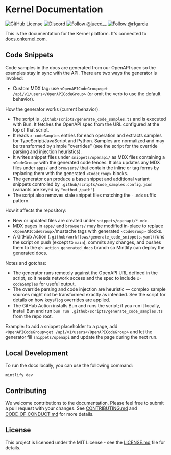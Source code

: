 # Kernel Documentation

<p align="left">
  <img alt="GitHub License" src="https://img.shields.io/github/license/onkernel/docs">
  <a href="https://discord.gg/FBrveQRcud"><img src="https://img.shields.io/discord/1342243238748225556?logo=discord&logoColor=white&color=7289DA" alt="Discord"></a>
  <a href="https://x.com/juecd__"><img src="https://img.shields.io/twitter/follow/juecd__" alt="Follow @juecd__"></a>
  <a href="https://x.com/rfgarcia"><img src="https://img.shields.io/twitter/follow/rfgarcia" alt="Follow @rfgarcia"></a>
</p>

This is the documentation for the Kernel platform. It's connected to [docs.onkernel.com](https://docs.onkernel.com).

## Code Snippets

Code samples in the docs are generated from our OpenAPI spec so the examples stay in sync with the API. There are two ways the generator is invoked:

- Custom MDX tag: use `<OpenAPICodeGroup>get /api/v1/users</OpenAPICodeGroup>` (or omit the verb to use the default behavior).

How the generator works (current behavior):

- The script is `.github/scripts/generate_code_samples.ts` and is executed with Bun. It fetches the OpenAPI spec from the URL configured at the top of that script.
- It reads `x-codeSamples` entries for each operation and extracts samples for TypeScript/JavaScript and Python. Samples are normalized and may be transformed by simple "overrides" (see the script for the override parsing and injection heuristics).
- It writes snippet files under `snippets/openapi/` as MDX files containing a `<CodeGroup>` with the generated code fences. It also updates any MDX files under `apps/` and `browsers/` that contain the inline or tag forms by replacing them with the generated `<CodeGroup>` blocks.
- The generator can produce a base snippet and additional variant snippets controlled by `.github/scripts/code_samples.config.json` (variants are keyed by `"method /path"`).
- The script also removes stale snippet files matching the `-.mdx` suffix pattern.

How it affects the repository:

- New or updated files are created under `snippets/openapi/*.mdx`.
- MDX pages in `apps/` and `browsers/` may be modified in-place to replace `<OpenAPICodeGroup>`/mustache tags with generated `<CodeGroup>` blocks.
- A GitHub Action (`.github/workflows/generate_code_snippets.yaml`) runs the script on push (except to `main`), commits any changes, and pushes them to the `gh_action_generated_docs` branch so Mintlify can deploy the generated docs.

Notes and gotchas:

- The generator runs remotely against the OpenAPI URL defined in the script, so it needs network access and the spec to include `x-codeSamples` for useful output.
- The override parsing and code injection are heuristic — complex sample sources might not be transformed exactly as intended. See the script for details on how keys/`log` overrides are applied.
- The GitHub Action installs Bun and runs the script; if you run it locally, install Bun and run `bun run .github/scripts/generate_code_samples.ts` from the repo root.

Example: to add a snippet placeholder to a page, add `<OpenAPICodeGroup>get /api/v1/users</OpenAPICodeGroup>` and let the generator fill `snippets/openapi` and update the page during the next run.

## Local Development

To run the docs locally, you can use the following command:

```bash
mintlify dev
```

## Contributing

We welcome contributions to the documentation. Please feel free to submit a pull request with your changes. See [CONTRIBUTING.md](CONTRIBUTING.md) and [CODE_OF_CONDUCT.md](CODE_OF_CONDUCT.md) for more details.

## License

This project is licensed under the MIT License - see the [LICENSE.md](LICENSE.md) file for details.
